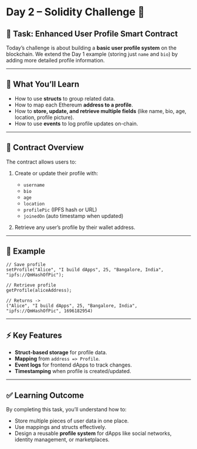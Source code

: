 # Day 2 – Solidity Challenge 🚀

## 📌 Task: Enhanced User Profile Smart Contract

Today’s challenge is about building a **basic user profile system** on the blockchain.
We extend the Day 1 example (storing just `name` and `bio`) by adding more detailed profile information.

---

## 🎯 What You’ll Learn

* How to use **structs** to group related data.
* How to map each Ethereum **address to a profile**.
* How to **store, update, and retrieve multiple fields** (like name, bio, age, location, profile picture).
* How to use **events** to log profile updates on-chain.

---

## 📖 Contract Overview

The contract allows users to:

1. Create or update their profile with:

   * `username`
   * `bio`
   * `age`
   * `location`
   * `profilePic` (IPFS hash or URL)
   * `joinedOn` (auto timestamp when updated)
2. Retrieve any user’s profile by their wallet address.

---

## 📝 Example

```solidity
// Save profile
setProfile("Alice", "I build dApps", 25, "Bangalore, India", "ipfs://QmHashOfPic");

// Retrieve profile
getProfile(aliceAddress);

// Returns ->
("Alice", "I build dApps", 25, "Bangalore, India", "ipfs://QmHashOfPic", 1696182954)
```

---

## ⚡ Key Features

* **Struct-based storage** for profile data.
* **Mapping** from `address => Profile`.
* **Event logs** for frontend dApps to track changes.
* **Timestamping** when profile is created/updated.

---

## ✅ Learning Outcome

By completing this task, you’ll understand how to:

* Store multiple pieces of user data in one place.
* Use mappings and structs effectively.
* Design a reusable **profile system** for dApps like social networks, identity management, or marketplaces.
